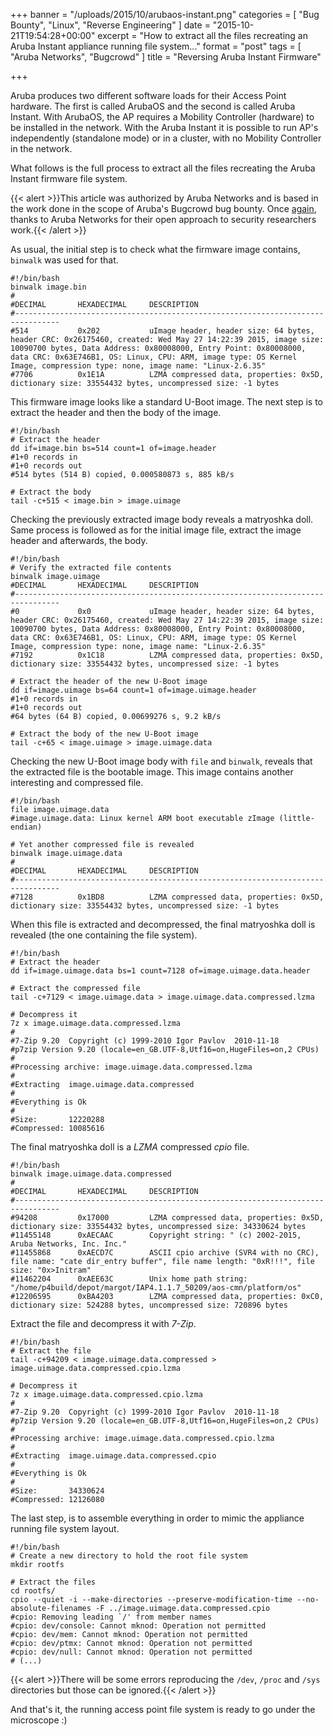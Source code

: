 +++
banner = "/uploads/2015/10/arubaos-instant.png"
categories = [ "Bug Bounty", "Linux", "Reverse Engineering" ]
date = "2015-10-21T19:54:28+00:00"
excerpt = "How to extract all the files recreating an Aruba Instant appliance running file system..."
format = "post"
tags = [ "Aruba Networks", "Bugcrowd" ]
title = "Reversing Aruba Instant Firmware"

+++

Aruba produces two different software loads for their Access Point hardware. The first is called ArubaOS and the second is called Aruba Instant. With ArubaOS, the AP requires a Mobility Controller (hardware) to be installed in the network. With the Aruba Instant it is possible to run AP's independently (standalone mode) or in a cluster, with no Mobility Controller in the network.

What follows is the full process to extract all the files recreating the Aruba Instant firmware file system.

<!--more-->

{{< alert >}}This article was authorized by Aruba Networks and is based in the work done in the scope of Aruba's Bugcrowd bug bounty. Once [again](https://www.serializing.me/2015/06/02/reversing-arubaos-firmware/), thanks to Aruba Networks for their open approach to security researchers work.{{< /alert >}}

As usual, the initial step is to check what the firmware image contains, `binwalk` was used for that.

```shell {linenos=inline}
#!/bin/bash
binwalk image.bin
#
#DECIMAL       HEXADECIMAL     DESCRIPTION
#--------------------------------------------------------------------------------
#514           0x202           uImage header, header size: 64 bytes, header CRC: 0x26175460, created: Wed May 27 14:22:39 2015, image size: 10090700 bytes, Data Address: 0x80008000, Entry Point: 0x80008000, data CRC: 0x63E746B1, OS: Linux, CPU: ARM, image type: OS Kernel Image, compression type: none, image name: "Linux-2.6.35"
#7706          0x1E1A          LZMA compressed data, properties: 0x5D, dictionary size: 33554432 bytes, uncompressed size: -1 bytes
```

This firmware image looks like a standard U-Boot image. The next step is to extract the header and then the body of the image.

```shell {linenos=inline}
#!/bin/bash
# Extract the header
dd if=image.bin bs=514 count=1 of=image.header
#1+0 records in
#1+0 records out
#514 bytes (514 B) copied, 0.000580873 s, 885 kB/s

# Extract the body
tail -c+515 < image.bin > image.uimage
```

Checking the previously extracted image body reveals a matryoshka doll. Same process is followed as for the initial image file, extract the image header and afterwards, the body.

```shell {linenos=inline}
#!/bin/bash
# Verify the extracted file contents
binwalk image.uimage
#DECIMAL       HEXADECIMAL     DESCRIPTION
#--------------------------------------------------------------------------------
#0             0x0             uImage header, header size: 64 bytes, header CRC: 0x26175460, created: Wed May 27 14:22:39 2015, image size: 10090700 bytes, Data Address: 0x80008000, Entry Point: 0x80008000, data CRC: 0x63E746B1, OS: Linux, CPU: ARM, image type: OS Kernel Image, compression type: none, image name: "Linux-2.6.35"
#7192          0x1C18          LZMA compressed data, properties: 0x5D, dictionary size: 33554432 bytes, uncompressed size: -1 bytes

# Extract the header of the new U-Boot image
dd if=image.uimage bs=64 count=1 of=image.uimage.header
#1+0 records in
#1+0 records out
#64 bytes (64 B) copied, 0.00699276 s, 9.2 kB/s

# Extract the body of the new U-Boot image
tail -c+65 < image.uimage > image.uimage.data
```

Checking the new U-Boot image body with `file` and `binwalk`, reveals that the extracted file is the bootable image. This image contains another interesting and compressed file.

```shell {linenos=inline}
#!/bin/bash
file image.uimage.data
#image.uimage.data: Linux kernel ARM boot executable zImage (little-endian)

# Yet another compressed file is revealed
binwalk image.uimage.data
#
#DECIMAL       HEXADECIMAL     DESCRIPTION
#--------------------------------------------------------------------------------
#7128          0x1BD8          LZMA compressed data, properties: 0x5D, dictionary size: 33554432 bytes, uncompressed size: -1 bytes
```

When this file is extracted and decompressed, the final matryoshka doll is revealed (the one containing the file system).

```shell {linenos=inline}
#!/bin/bash
# Extract the header
dd if=image.uimage.data bs=1 count=7128 of=image.uimage.data.header

# Extract the compressed file
tail -c+7129 < image.uimage.data > image.uimage.data.compressed.lzma

# Decompress it
7z x image.uimage.data.compressed.lzma
#
#7-Zip 9.20  Copyright (c) 1999-2010 Igor Pavlov  2010-11-18
#p7zip Version 9.20 (locale=en_GB.UTF-8,Utf16=on,HugeFiles=on,2 CPUs)
#
#Processing archive: image.uimage.data.compressed.lzma
#
#Extracting  image.uimage.data.compressed
#
#Everything is Ok
#
#Size:       12220288
#Compressed: 10085616
```

The final matryoshka doll is a *LZMA* compressed *cpio* file.

```shell {linenos=inline}
#!/bin/bash
binwalk image.uimage.data.compressed
#
#DECIMAL       HEXADECIMAL     DESCRIPTION
#--------------------------------------------------------------------------------
#94208         0x17000         LZMA compressed data, properties: 0x5D, dictionary size: 33554432 bytes, uncompressed size: 34330624 bytes
#11455148      0xAECAAC        Copyright string: " (c) 2002-2015, Aruba Networks, Inc. Inc."
#11455868      0xAECD7C        ASCII cpio archive (SVR4 with no CRC), file name: "cate dir_entry buffer", file name length: "0xR!!!", file size: "0x>Initram"
#11462204      0xAEE63C        Unix home path string: "/home/p4build/depot/margot/IAP4.1.1.7_50209/aos-cmn/platform/os"
#12206595      0xBA4203        LZMA compressed data, properties: 0xC0, dictionary size: 524288 bytes, uncompressed size: 720896 bytes
```

Extract the file and decompress it with *7-Zip*.

```shell {linenos=inline}
#!/bin/bash
# Extract the file
tail -c+94209 < image.uimage.data.compressed > image.uimage.data.compressed.cpio.lzma

# Decompress it
7z x image.uimage.data.compressed.cpio.lzma
#
#7-Zip 9.20  Copyright (c) 1999-2010 Igor Pavlov  2010-11-18
#p7zip Version 9.20 (locale=en_GB.UTF-8,Utf16=on,HugeFiles=on,2 CPUs)
#
#Processing archive: image.uimage.data.compressed.cpio.lzma
#
#Extracting  image.uimage.data.compressed.cpio
#
#Everything is Ok
#
#Size:       34330624
#Compressed: 12126080
```

The last step, is to assemble everything in order to mimic the appliance running file system layout.

```shell {linenos=inline}
#!/bin/bash
# Create a new directory to hold the root file system
mkdir rootfs

# Extract the files
cd rootfs/
cpio --quiet -i --make-directories --preserve-modification-time --no-absolute-filenames -F ../image.uimage.data.compressed.cpio
#cpio: Removing leading `/' from member names
#cpio: dev/console: Cannot mknod: Operation not permitted
#cpio: dev/mem: Cannot mknod: Operation not permitted
#cpio: dev/ptmx: Cannot mknod: Operation not permitted
#cpio: dev/null: Cannot mknod: Operation not permitted
# (...)
```

{{< alert >}}There will be some errors reproducing the `/dev`, `/proc` and `/sys` directories but those can be ignored.{{< /alert >}}

And that's it, the running access point file system is ready to go under the microscope :)
